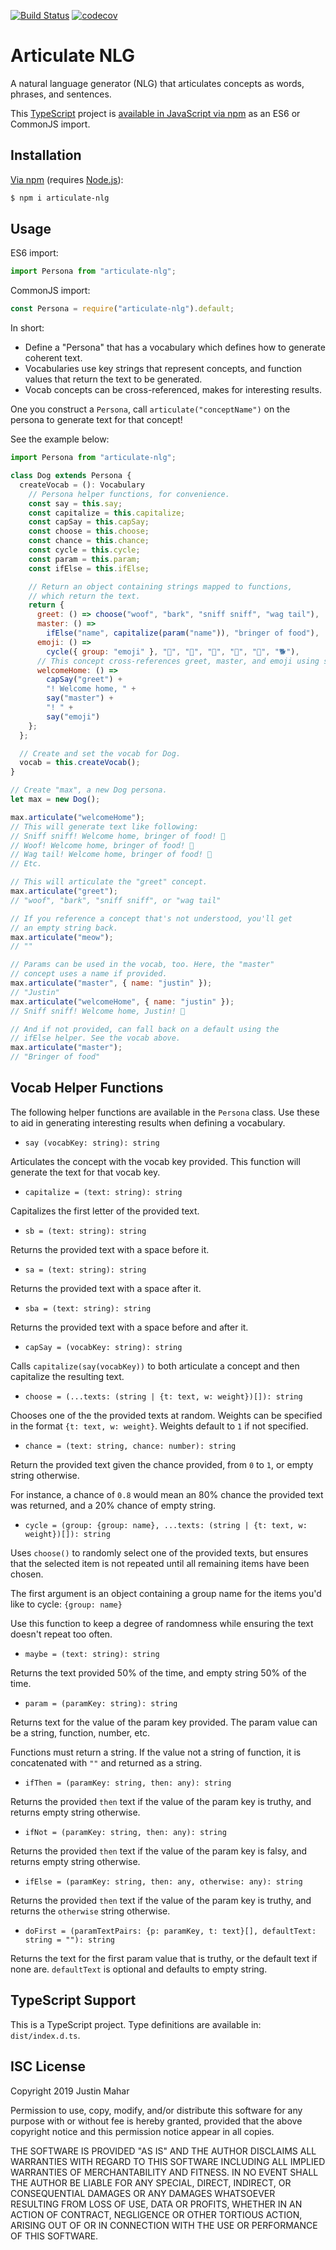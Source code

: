 [![Build Status](https://travis-ci.org/justinmahar/articulate-nlg.svg?branch=master)](https://travis-ci.org/justinmahar/articulate-nlg) [![codecov](https://codecov.io/gh/justinmahar/articulate-nlg/branch/master/graph/badge.svg)](https://codecov.io/gh/justinmahar/articulate-nlg)

# Articulate NLG

A natural language generator (NLG) that articulates concepts as words, phrases, and sentences.

This [TypeScript](https://www.typescriptlang.org/) project is [available in JavaScript via npm](https://www.npmjs.com/package/articulate-nlg) as an ES6 or CommonJS import.

## Installation

[Via npm](https://www.npmjs.com/package/articulate-nlg) (requires [Node.js](https://nodejs.org/)):

```bash
$ npm i articulate-nlg
```

## Usage

ES6 import:

```js
import Persona from "articulate-nlg";
```

CommonJS import:

```js
const Persona = require("articulate-nlg").default;
```

In short:

- Define a "Persona" that has a vocabulary which defines how to generate coherent text.
- Vocabularies use key strings that represent concepts, and function values that return the text to be generated.
- Vocab concepts can be cross-referenced, makes for interesting results.

One you construct a `Persona`, call `articulate("conceptName")` on the persona to generate text for that concept!

See the example below:

```js
import Persona from "articulate-nlg";

class Dog extends Persona {
  createVocab = (): Vocabulary
    // Persona helper functions, for convenience.
    const say = this.say;
    const capitalize = this.capitalize;
    const capSay = this.capSay;
    const choose = this.choose;
    const chance = this.chance;
    const cycle = this.cycle;
    const param = this.param;
    const ifElse = this.ifElse;

    // Return an object containing strings mapped to functions,
    // which return the text.
    return {
      greet: () => choose("woof", "bark", "sniff sniff", "wag tail"),
      master: () =>
        ifElse("name", capitalize(param("name")), "bringer of food"),
      emoji: () =>
        cycle({ group: "emoji" }, "👅", "🐶", "🐾", "💩", "🐩", "🐕‍"),
      // This concept cross-references greet, master, and emoji using say().
      welcomeHome: () =>
        capSay("greet") +
        "! Welcome home, " +
        say("master") +
        "! " +
        say("emoji")
    };
  };

  // Create and set the vocab for Dog.
  vocab = this.createVocab();
}

// Create "max", a new Dog persona.
let max = new Dog();

max.articulate("welcomeHome");
// This will generate text like following:
// Sniff sniff! Welcome home, bringer of food! 🐾
// Woof! Welcome home, bringer of food! 👅
// Wag tail! Welcome home, bringer of food! 💩
// Etc.

// This will articulate the "greet" concept.
max.articulate("greet");
// "woof", "bark", "sniff sniff", or "wag tail"

// If you reference a concept that's not understood, you'll get
// an empty string back.
max.articulate("meow");
// ""

// Params can be used in the vocab, too. Here, the "master"
// concept uses a name if provided.
max.articulate("master", { name: "justin" });
// "Justin"
max.articulate("welcomeHome", { name: "justin" });
// Sniff sniff! Welcome home, Justin! 🐩

// And if not provided, can fall back on a default using the
// ifElse helper. See the vocab above.
max.articulate("master");
// "Bringer of food"
```

## Vocab Helper Functions

The following helper functions are available in the `Persona` class. Use these to aid in generating interesting results when defining a vocabulary.

- `say (vocabKey: string): string`

Articulates the concept with the vocab key provided. This function will generate the text for that vocab key.

- `capitalize = (text: string): string`

Capitalizes the first letter of the provided text.

- `sb = (text: string): string`

Returns the provided text with a space before it.

- `sa = (text: string): string`

Returns the provided text with a space after it.

- `sba = (text: string): string`

Returns the provided text with a space before and after it.

- `capSay = (vocabKey: string): string`

Calls `capitalize(say(vocabKey))` to both articulate a concept and then capitalize the resulting text.

- `choose = (...texts: (string | {t: text, w: weight})[]): string`

Chooses one of the the provided texts at random. Weights can be specified in the format `{t: text, w: weight}`. Weights default to `1` if not specified.

- `chance = (text: string, chance: number): string`

Return the provided text given the chance provided, from `0` to `1`, or empty string otherwise. 

For instance, a chance of `0.8` would mean an 80% chance the provided text was returned, and a 20% chance of empty string.

- `cycle = (group: {group: name}, ...texts: (string | {t: text, w: weight})[]): string`

Uses `choose()` to randomly select one of the provided texts, but ensures that the selected item is not repeated until all remaining items have been chosen.

The first argument is an object containing a group name for the items you'd like to cycle: `{group: name}`

Use this function to keep a degree of randomness while ensuring the text doesn't repeat too often.

- `maybe = (text: string): string`

Returns the text provided 50% of the time, and empty string 50% of the time.

- `param = (paramKey: string): string`

Returns text for the value of the param key provided. The param value can be a string, function, number, etc. 

Functions must return a string. If the value not a string of function, it is concatenated with `""` and returned as a string.

- `ifThen = (paramKey: string, then: any): string`

Returns the provided `then` text if the value of the param key is truthy, and returns empty string otherwise.

- `ifNot = (paramKey: string, then: any): string`

Returns the provided `then` text if the value of the param key is falsy, and returns empty string otherwise.

- `ifElse = (paramKey: string, then: any, otherwise: any): string`

Returns the provided `then` text if the value of the param key is truthy, and returns the `otherwise` string otherwise.

- `doFirst = (paramTextPairs: {p: paramKey, t: text}[], defaultText: string = ""): string`

Returns the text for the first param value that is truthy, or the default text if none are. `defaultText` is optional and defaults to empty string.

## TypeScript Support

This is a TypeScript project. Type definitions are available in: `dist/index.d.ts`.

## ISC License

Copyright 2019 Justin Mahar

Permission to use, copy, modify, and/or distribute this software for any purpose with or without fee is hereby granted, provided that the above copyright notice and this permission notice appear in all copies.

THE SOFTWARE IS PROVIDED "AS IS" AND THE AUTHOR DISCLAIMS ALL WARRANTIES WITH REGARD TO THIS SOFTWARE INCLUDING ALL IMPLIED WARRANTIES OF MERCHANTABILITY AND FITNESS. IN NO EVENT SHALL THE AUTHOR BE LIABLE FOR ANY SPECIAL, DIRECT, INDIRECT, OR CONSEQUENTIAL DAMAGES OR ANY DAMAGES WHATSOEVER RESULTING FROM LOSS OF USE, DATA OR PROFITS, WHETHER IN AN ACTION OF CONTRACT, NEGLIGENCE OR OTHER TORTIOUS ACTION, ARISING OUT OF OR IN CONNECTION WITH THE USE OR PERFORMANCE OF THIS SOFTWARE.
